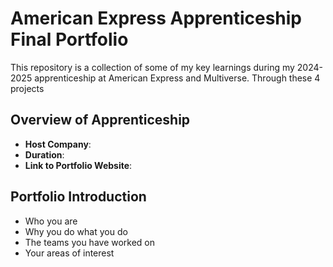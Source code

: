 # American Express Apprenticeship Final Portfolio

This repository is a collection of some of my key learnings during my 2024-2025 apprenticeship at American Express and Multiverse. Through these 4 projects

## Overview of Apprenticeship
- **Host Company**:
- **Duration**:
- **Link to Portfolio Website**:

## Portfolio Introduction
- Who you are
- Why you do what you do
- The teams you have worked on
- Your areas of interest
